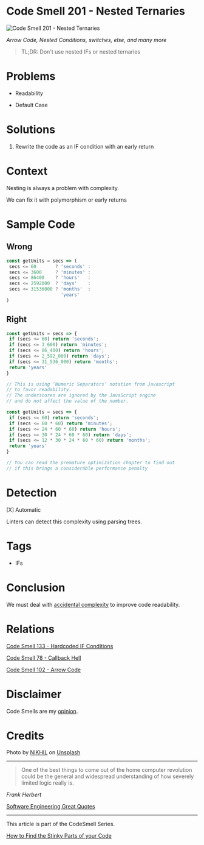 # Code Smell 201 - Nested Ternaries
            
![Code Smell 201 - Nested Ternaries](Code%20Smell%20201%20-%20Nested%20Ternaries.jpg)

*Arrow Code, Nested Conditions, switches, else, and many more*

> TL;DR: Don't use nested IFs or nested ternaries

# Problems

- Readability

- Default Case

# Solutions

1. Rewrite the code as an IF condition with an early return

# Context

Nesting is always a problem with complexity. 

We can fix it with polymorphism or early returns

# Sample Code

## Wrong

<!-- [Gist Url](https://gist.github.com/mcsee/45754a6d586d067627c4796748686384) -->

```javascript
const getUnits = secs => (
 secs <= 60       ? 'seconds' :
 secs <= 3600     ? 'minutes' :
 secs <= 86400    ? 'hours'   :
 secs <= 2592000  ? 'days'    :
 secs <= 31536000 ? 'months'  :
                    'years' 
)
```

## Right

<!-- [Gist Url](https://gist.github.com/mcsee/4ac913c6d842c4f0fc9d8e9998348335) -->

```javascript
const getUnits = secs => {
 if (secs <= 60) return 'seconds'; 
 if (secs <= 3_600) return 'minutes'; 
 if (secs <= 86_400) return 'hours';   
 if (secs <= 2_592_000) return 'days';    
 if (secs <= 31_536_000) return 'months';  
 return 'years' 
}

// This is using ‘Numeric Separators’ notation from Javascript
// to favor readability.
// The underscores are ignored by the JavaScript engine
// and do not affect the value of the number.

const getUnits = secs => {
 if (secs <= 60) return 'seconds'; 
 if (secs <= 60 * 60) return 'minutes'; 
 if (secs <= 24 * 60 * 60) return 'hours';   
 if (secs <= 30 * 24 * 60 * 60) return 'days';    
 if (secs <= 12 * 30 * 24 * 60 * 60) return 'months';  
 return 'years' 
}

// You can read the premature optimization chapter to find out
// if this brings a considerable performance penalty
```

# Detection

[X] Automatic 

Linters can detect this complexity using parsing trees.

# Tags

- IFs

# Conclusion

We must deal with [accidental complexity](https://github.com/mcsee/Software-Design-Articles/tree/main/Articles/Theory/No%20Silver%20Bullet/readme.md) to improve code readability.

# Relations

[Code Smell 133 - Hardcoded IF Conditions](https://github.com/mcsee/Software-Design-Articles/tree/main/Articles/Code%20Smells/Code%20Smell%20133%20-%20Hardcoded%20IF%20Conditions/readme.md)

[Code Smell 78 - Callback Hell](https://github.com/mcsee/Software-Design-Articles/tree/main/Articles/Code%20Smells/Code%20Smell%2078%20-%20Callback%20Hell/readme.md)

[Code Smell 102 - Arrow Code](https://github.com/mcsee/Software-Design-Articles/tree/main/Articles/Code%20Smells/Code%20Smell%20102%20-%20Arrow%20Code/readme.md)
 
# Disclaimer

Code Smells are my [opinion](https://github.com/mcsee/Software-Design-Articles/tree/main/Articles/Blogging/I%20Wrote%20More%20than%2090%20Articles%20on%202021%20Here%20is%20What%20I%20Learned/readme.md).

# Credits

Photo by [NIKHIL](https://unsplash.com/@vinikhill) on [Unsplash](https://unsplash.com/photos/pThIEv416pE)
  
  * * *

> One of the best things to come out of the home computer revolution could be the general and widespread understanding of how severely limited logic really is.

*Frank Herbert*
 
[Software Engineering Great Quotes](https://github.com/mcsee/Software-Design-Articles/tree/main/Articles/Quotes/Software%20Engineering%20Great%20Quotes/readme.md)

* * *

This article is part of the CodeSmell Series.

[How to Find the Stinky Parts of your Code](https://github.com/mcsee/Software-Design-Articles/tree/main/Articles/Code%20Smells/How%20to%20Find%20the%20Stinky%20parts%20of%20your%20Code/readme.md)